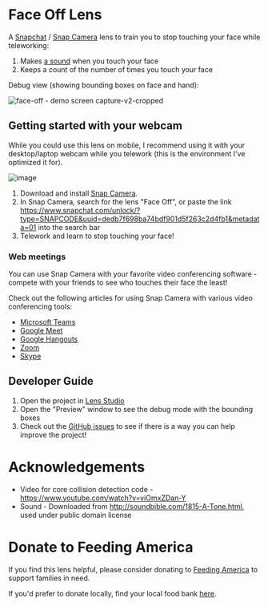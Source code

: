 # Face Off Lens

A [Snapchat](https://www.snapchat.com/) / [Snap Camera](https://snapcamera.snapchat.com/) lens to train you to stop touching your face while teleworking:
1. Makes [a sound](https://www.youtube.com/watch?v=zwT4HTiKba0) when you touch your face
1. Keeps a count of the number of times you touch your face

Debug view (showing bounding boxes on face and hand):

![face-off - demo screen capture-v2-cropped](https://user-images.githubusercontent.com/928045/81720889-007ff580-944d-11ea-9411-0e5af8492eba.gif)

## Getting started with your webcam

While you could use this lens on mobile, I recommend using it with your desktop/laptop webcam while you telework (this is the environment I've optimized it for).

![image](https://user-images.githubusercontent.com/928045/81722835-fa3f4880-944f-11ea-8ca9-c1e6331a94fc.png)

1. Download and install [Snap Camera](https://snapcamera.snapchat.com/).
1. In Snap Camera, search for the lens "Face Off", or paste the link https://www.snapchat.com/unlock/?type=SNAPCODE&uuid=dedb7f698ba74bdf901d5f263c2d4fb1&metadata=01 into the search bar
1. Telework and learn to stop touching your face!

### Web meetings

You can use Snap Camera with your favorite video conferencing software - compete with your friends to see who touches their face the least! 

Check out the following articles for using Snap Camera with various video conferencing tools:
* [Microsoft Teams](https://www.howtogeek.com/667559/how-to-look-like-a-potato-in-a-microsoft-teams-video-conference/)
* [Google Meet](https://support.lensstudio.snapchat.com/hc/en-us/articles/360041102692-How-do-I-use-Snap-Camera-with-Google-Meet-)
* [Google Hangouts](https://support.lensstudio.snapchat.com/hc/en-us/articles/360041102772-How-do-I-use-Snap-Camera-with-Google-Hangout-)
* [Zoom](https://support.lensstudio.snapchat.com/hc/en-us/articles/360041102572-How-do-I-use-Snap-Camera-with-Zoom-)
* [Skype](https://support.lensstudio.snapchat.com/hc/en-us/articles/360041102912-How-do-I-use-Snap-Camera-with-Skype-)

## Developer Guide

1. Open the project in [Lens Studio](https://lensstudio.snapchat.com/)
1. Open the "Preview" window to see the debug mode with the bounding boxes
1. Check out the [GitHub issues](https://github.com/barbeau/face-off-lens/issues) to see if there is a way you can help improve the project!

# Acknowledgements

* Video for core collision detection code - https://www.youtube.com/watch?v=viOmxZDan-Y
* Sound - Downloaded from http://soundbible.com/1815-A-Tone.html, used under public domain license

# Donate to Feeding America

If you find this lens helpful, please consider donating to [Feeding America](https://www.feedingamerica.org/) to support families in need.

If you'd prefer to donate locally, find your local food bank [here](https://www.feedingamerica.org/find-your-local-foodbank).